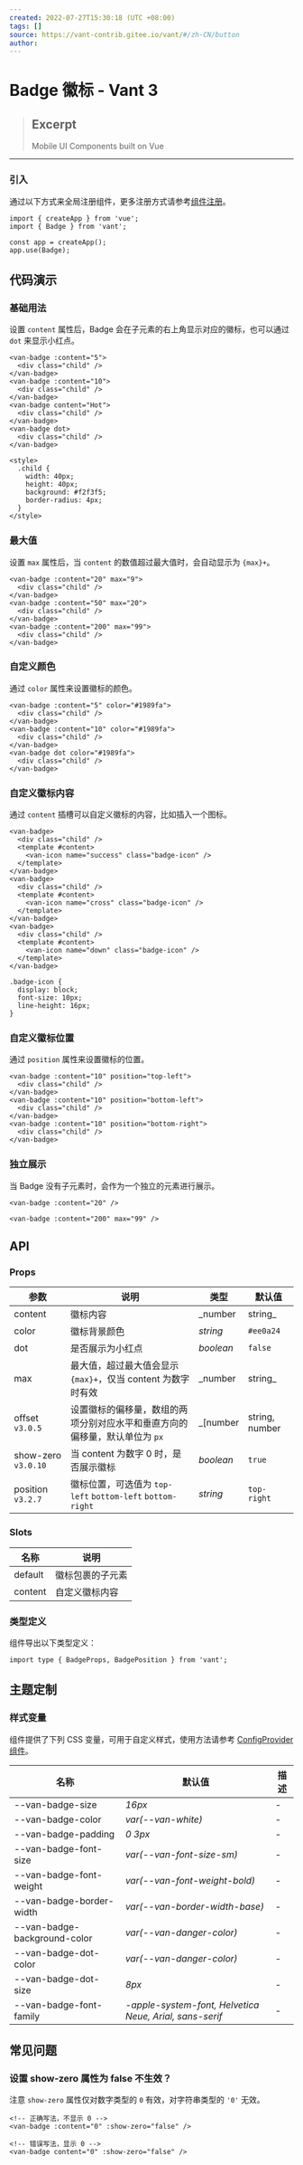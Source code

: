 ```yaml
---
created: 2022-07-27T15:30:18 (UTC +08:00)
tags: []
source: https://vant-contrib.gitee.io/vant/#/zh-CN/button
author: 
---
```


# Badge 徽标 - Vant 3

> ## Excerpt
> Mobile UI Components built on Vue

---
### 引入

通过以下方式来全局注册组件，更多注册方式请参考[组件注册](https://vant-contrib.gitee.io/vant/#/zh-CN/advanced-usage#zu-jian-zhu-ce)。

```
import { createApp } from 'vue';
import { Badge } from 'vant';

const app = createApp();
app.use(Badge);
```

## 代码演示

### 基础用法

设置 `content` 属性后，Badge 会在子元素的右上角显示对应的徽标，也可以通过 `dot` 来显示小红点。

```
<van-badge :content="5">
  <div class="child" />
</van-badge>
<van-badge :content="10">
  <div class="child" />
</van-badge>
<van-badge content="Hot">
  <div class="child" />
</van-badge>
<van-badge dot>
  <div class="child" />
</van-badge>

<style>
  .child {
    width: 40px;
    height: 40px;
    background: #f2f3f5;
    border-radius: 4px;
  }
</style>
```

### 最大值

设置 `max` 属性后，当 `content` 的数值超过最大值时，会自动显示为 `{max}+`。

```
<van-badge :content="20" max="9">
  <div class="child" />
</van-badge>
<van-badge :content="50" max="20">
  <div class="child" />
</van-badge>
<van-badge :content="200" max="99">
  <div class="child" />
</van-badge>
```

### 自定义颜色

通过 `color` 属性来设置徽标的颜色。

```
<van-badge :content="5" color="#1989fa">
  <div class="child" />
</van-badge>
<van-badge :content="10" color="#1989fa">
  <div class="child" />
</van-badge>
<van-badge dot color="#1989fa">
  <div class="child" />
</van-badge>
```

### 自定义徽标内容

通过 `content` 插槽可以自定义徽标的内容，比如插入一个图标。

```
<van-badge>
  <div class="child" />
  <template #content>
    <van-icon name="success" class="badge-icon" />
  </template>
</van-badge>
<van-badge>
  <div class="child" />
  <template #content>
    <van-icon name="cross" class="badge-icon" />
  </template>
</van-badge>
<van-badge>
  <div class="child" />
  <template #content>
    <van-icon name="down" class="badge-icon" />
  </template>
</van-badge>
```

```
.badge-icon {
  display: block;
  font-size: 10px;
  line-height: 16px;
}
```

### 自定义徽标位置

通过 `position` 属性来设置徽标的位置。

```
<van-badge :content="10" position="top-left">
  <div class="child" />
</van-badge>
<van-badge :content="10" position="bottom-left">
  <div class="child" />
</van-badge>
<van-badge :content="10" position="bottom-right">
  <div class="child" />
</van-badge>
```

### 独立展示

当 Badge 没有子元素时，会作为一个独立的元素进行展示。

```
<van-badge :content="20" />

<van-badge :content="200" max="99" />
```

## API

### Props

| 参数 | 说明 | 类型 | 默认值 |
| --- | --- | --- | --- |
| content | 徽标内容 | _number | string_ | \- |
| color | 徽标背景颜色 | _string_ | `#ee0a24` |
| dot | 是否展示为小红点 | _boolean_ | `false` |
| max | 最大值，超过最大值会显示 `{max}+`，仅当 content 为数字时有效 | _number | string_ | \- |
| offset `v3.0.5` | 设置徽标的偏移量，数组的两项分别对应水平和垂直方向的偏移量，默认单位为 `px` | _\[number | string, number | string\]_ | \- |
| show-zero `v3.0.10` | 当 content 为数字 0 时，是否展示徽标 | _boolean_ | `true` |
| position `v3.2.7` | 徽标位置，可选值为 `top-left` `bottom-left` `bottom-right` | _string_ | `top-right` |

### Slots

| 名称 | 说明 |
| --- | --- |
| default | 徽标包裹的子元素 |
| content | 自定义徽标内容 |

### 类型定义

组件导出以下类型定义：

```
import type { BadgeProps, BadgePosition } from 'vant';
```

## 主题定制

### 样式变量

组件提供了下列 CSS 变量，可用于自定义样式，使用方法请参考 [ConfigProvider 组件](https://vant-contrib.gitee.io/vant/#/zh-CN/config-provider)。

| 名称 | 默认值 | 描述 |
| --- | --- | --- |
| \--van-badge-size | _16px_ | \- |
| \--van-badge-color | _var(--van-white)_ | \- |
| \--van-badge-padding | _0 3px_ | \- |
| \--van-badge-font-size | _var(--van-font-size-sm)_ | \- |
| \--van-badge-font-weight | _var(--van-font-weight-bold)_ | \- |
| \--van-badge-border-width | _var(--van-border-width-base)_ | \- |
| \--van-badge-background-color | _var(--van-danger-color)_ | \- |
| \--van-badge-dot-color | _var(--van-danger-color)_ | \- |
| \--van-badge-dot-size | _8px_ | \- |
| \--van-badge-font-family | _\-apple-system-font, Helvetica Neue, Arial, sans-serif_ | \- |

## 常见问题

### 设置 show-zero 属性为 false 不生效？

注意 `show-zero` 属性仅对数字类型的 `0` 有效，对字符串类型的 `'0'` 无效。

```
<!-- 正确写法，不显示 0 -->
<van-badge :content="0" :show-zero="false" />

<!-- 错误写法，显示 0 -->
<van-badge content="0" :show-zero="false" />
```
